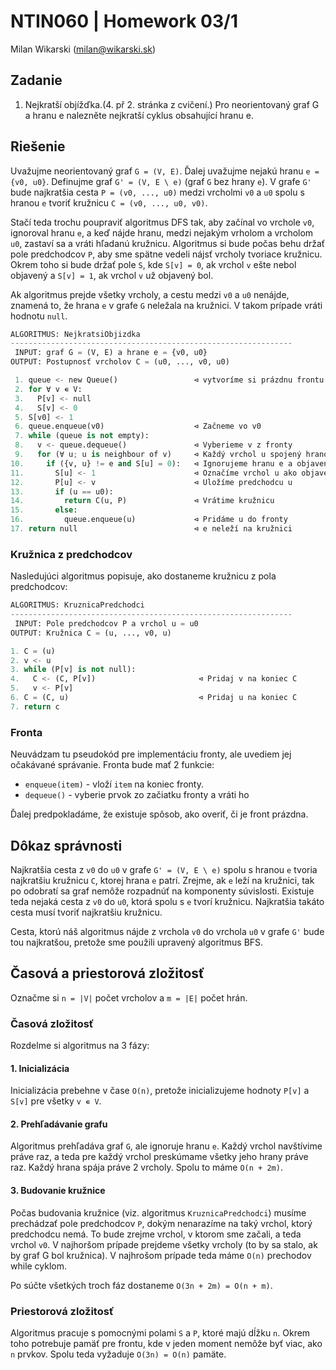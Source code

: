 # NTIN060 | Homework 03/1

Milan Wikarski (milan@wikarski.sk)

## Zadanie

1. Nejkratší objížďka.(4. př 2. stránka z cvičení.) Pro neorientovaný graf G a hranu e nalezněte nejkratší cyklus obsahující hranu e. 

## Riešenie

Uvažujme neorientovaný graf `G = (V, E)`. Ďalej uvažujme nejakú hranu `e = {v0, u0}`. Definujme graf `G' = (V, E \ e)` (graf `G` bez hrany `e`). V grafe `G'` bude najkratšia cesta `P = (v0, ..., u0)` medzi vrcholmi `v0` a `u0` spolu s hranou `e` tvoriť kružnicu `C = (v0, ..., u0, v0)`.

Stačí teda trochu poupraviť algoritmus DFS tak, aby začínal vo vrchole `v0`, ignoroval hranu `e`, a keď nájde hranu, medzi nejakým vrholom a vrcholom `u0`, zastaví sa a vráti hľadanú kružnicu. Algoritmus si bude počas behu držať pole predchodcov `P`, aby sme spätne vedeli nájsť vrcholy tvoriace kružnicu. Okrem toho si bude držať pole `S`, kde `S[v] = 0`, ak vrchol `v` ešte nebol objavený a `S[v] = 1`, ak vrchol `v` už objavený bol.

Ak algoritmus prejde všetky vrcholy, a cestu medzi `v0` a `u0` nenájde, znamená to, že hrana `e` v grafe `G` neležala na kružnici. V takom prípade vráti hodnotu `null`.

```python
ALGORITMUS: NejkratsiObjizdka
---------------------------------------------------------------
 INPUT: graf G = (V, E) a hrane e = {v0, u0}
OUTPUT: Postupnosť vrcholov C = (u0, ..., v0, u0)

 1. queue <- new Queue()                 ⊲ vytvoríme si prázdnu frontu
 2. for ∀ v ∊ V:
 3.   P[v] <- null
 4.   S[v] <- 0
 5. S[v0] <- 1
 6. queue.enqueue(v0)                    ⊲ Začneme vo v0
 7. while (queue is not empty):
 8.   v <- queue.dequeue()               ⊲ Vyberieme v z fronty
 9.   for (∀ u; u is neighbour of v)     ⊲ Každý vrchol u spojený hranou s vrcholom v
10.     if ({v, u} != e and S[u] = 0):   ⊲ Ignorujeme hranu e a objavené vrcholy
11.       S[u] <- 1                      ⊲ Označíme vrchol u ako objavený
12.       P[u] <- v                      ⊲ Uložíme predchodcu u
13.       if (u == u0):
14.         return C(u, P)               ⊲ Vrátime kružnicu
15.       else:
16.         queue.enqueue(u)             ⊲ Pridáme u do fronty
17. return null                          ⊲ e neleží na kružnici
```

### Kružnica z predchodcov

Nasledujúci algoritmus popisuje, ako dostaneme kružnicu z pola predchodcov:

```python
ALGORITMUS: KruznicaPredchodci
---------------------------------------------------------------
 INPUT: Pole predchodcov P a vrchol u = u0
OUTPUT: Kružnica C = (u, ..., v0, u)

1. C = (u)
2. v <- u
3. while (P[v] is not null):
4.   C <- (C, P[v])                       ⊲ Pridaj v na koniec C
5.   v <- P[v]
6. C = (C, u)                             ⊲ Pridaj u na koniec C
7. return c
```

### Fronta

Neuvádzam tu pseudokód pre implementáciu fronty, ale uvediem jej očakávané správanie. Fronta bude mať 2 funkcie:

- `enqueue(item)` - vloží `item` na koniec fronty.
- `dequeue()` - vyberie prvok zo začiatku fronty a vráti ho

Ďalej predpokladáme, že existuje spôsob, ako overiť, či je front prázdna.

## Dôkaz správnosti

Najkratšia cesta z `v0` do `u0` v grafe `G' = (V, E \ e)` spolu s hranou `e` tvoria najkratšiu kružnicu `C`, ktorej hrana `e` patrí. Zrejme, ak `e` leží na kružnici, tak po odobratí sa graf nemôže rozpadnúť na komponenty súvislosti. Existuje teda nejaká cesta z `v0` do `u0`, ktorá spolu s `e` tvorí kružnicu. Najkratšia takáto cesta musí tvoriť najkratšiu kružnicu.

Cesta, ktorú náš algoritmus nájde z vrchola `v0` do vrchola `u0` v grafe `G'` bude tou najkratšou, pretože sme použili upravený algoritmus BFS.

## Časová a priestorová zložitosť

Označme si `n = |V|` počet vrcholov a `m = |E|` počet hrán.

### Časová zložitosť

Rozdelme si algoritmus na 3 fázy:

#### 1. Inicializácia

Inicializácia prebehne v čase `O(n)`, pretože inicializujeme hodnoty `P[v]` a `S[v]` pre všetky `v ∊ V`.

#### 2. Prehľadávanie grafu

Algoritmus prehľadáva graf `G`, ale ignoruje hranu `e`. Každý vrchol navštívime práve raz, a teda pre každý vrchol preskúmame všetky jeho hrany práve raz. Každý hrana spája práve 2 vrcholy. Spolu to máme `O(n + 2m)`.

#### 3. Budovanie kružnice

Počas budovania kružnice (viz. algoritmus `KruznicaPredchodci`) musíme prechádzať pole predchodcov `P`, dokým nenarazíme na taký vrchol, ktorý predchodcu nemá. To bude zrejme vrchol, v ktorom sme začali, a teda vrchol `v0`. V najhoršom prípade prejdeme všetky vrcholy (to by sa stalo, ak by graf G bol kružnica). V najhrošom prípade teda máme `O(n)` prechodov while cyklom.

Po súčte všetkých troch fáz dostaneme `O(3n + 2m) = O(n + m)`.

### Priestorová zložitosť

Algoritmus pracuje s pomocnými polami `S` a `P`, ktoré majú dĺžku `n`. Okrem toho potrebuje pamäť pre frontu, kde v jeden moment nemôže byť viac, ako `n` prvkov. Spolu teda vyžaduje `O(3n) = O(n)` pamäte.
